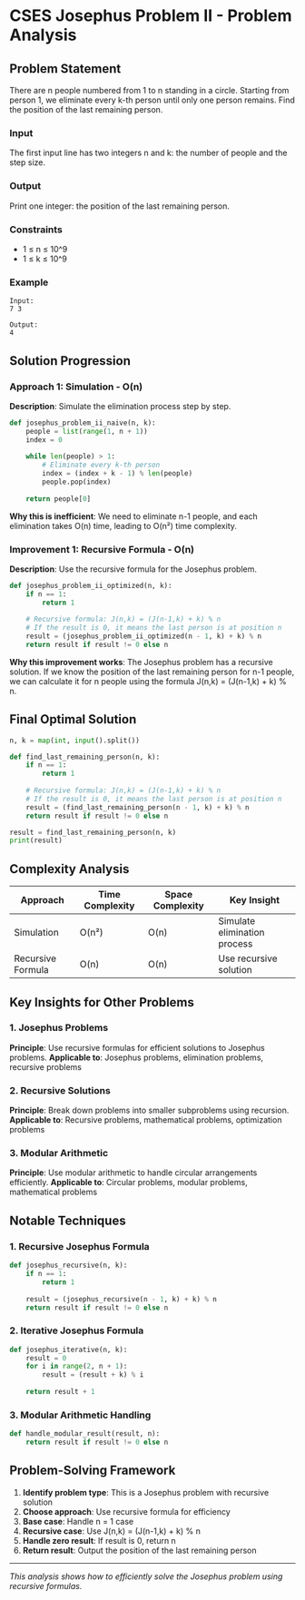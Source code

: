 # CSES Josephus Problem II - Problem Analysis

## Problem Statement
There are n people numbered from 1 to n standing in a circle. Starting from person 1, we eliminate every k-th person until only one person remains. Find the position of the last remaining person.

### Input
The first input line has two integers n and k: the number of people and the step size.

### Output
Print one integer: the position of the last remaining person.

### Constraints
- 1 ≤ n ≤ 10^9
- 1 ≤ k ≤ 10^9

### Example
```
Input:
7 3

Output:
4
```

## Solution Progression

### Approach 1: Simulation - O(n)
**Description**: Simulate the elimination process step by step.

```python
def josephus_problem_ii_naive(n, k):
    people = list(range(1, n + 1))
    index = 0
    
    while len(people) > 1:
        # Eliminate every k-th person
        index = (index + k - 1) % len(people)
        people.pop(index)
    
    return people[0]
```

**Why this is inefficient**: We need to eliminate n-1 people, and each elimination takes O(n) time, leading to O(n²) time complexity.

### Improvement 1: Recursive Formula - O(n)
**Description**: Use the recursive formula for the Josephus problem.

```python
def josephus_problem_ii_optimized(n, k):
    if n == 1:
        return 1
    
    # Recursive formula: J(n,k) = (J(n-1,k) + k) % n
    # If the result is 0, it means the last person is at position n
    result = (josephus_problem_ii_optimized(n - 1, k) + k) % n
    return result if result != 0 else n
```

**Why this improvement works**: The Josephus problem has a recursive solution. If we know the position of the last remaining person for n-1 people, we can calculate it for n people using the formula J(n,k) = (J(n-1,k) + k) % n.

## Final Optimal Solution

```python
n, k = map(int, input().split())

def find_last_remaining_person(n, k):
    if n == 1:
        return 1
    
    # Recursive formula: J(n,k) = (J(n-1,k) + k) % n
    # If the result is 0, it means the last person is at position n
    result = (find_last_remaining_person(n - 1, k) + k) % n
    return result if result != 0 else n

result = find_last_remaining_person(n, k)
print(result)
```

## Complexity Analysis

| Approach | Time Complexity | Space Complexity | Key Insight |
|----------|----------------|------------------|-------------|
| Simulation | O(n²) | O(n) | Simulate elimination process |
| Recursive Formula | O(n) | O(n) | Use recursive solution |

## Key Insights for Other Problems

### 1. **Josephus Problems**
**Principle**: Use recursive formulas for efficient solutions to Josephus problems.
**Applicable to**: Josephus problems, elimination problems, recursive problems

### 2. **Recursive Solutions**
**Principle**: Break down problems into smaller subproblems using recursion.
**Applicable to**: Recursive problems, mathematical problems, optimization problems

### 3. **Modular Arithmetic**
**Principle**: Use modular arithmetic to handle circular arrangements efficiently.
**Applicable to**: Circular problems, modular problems, mathematical problems

## Notable Techniques

### 1. **Recursive Josephus Formula**
```python
def josephus_recursive(n, k):
    if n == 1:
        return 1
    
    result = (josephus_recursive(n - 1, k) + k) % n
    return result if result != 0 else n
```

### 2. **Iterative Josephus Formula**
```python
def josephus_iterative(n, k):
    result = 0
    for i in range(2, n + 1):
        result = (result + k) % i
    
    return result + 1
```

### 3. **Modular Arithmetic Handling**
```python
def handle_modular_result(result, n):
    return result if result != 0 else n
```

## Problem-Solving Framework

1. **Identify problem type**: This is a Josephus problem with recursive solution
2. **Choose approach**: Use recursive formula for efficiency
3. **Base case**: Handle n = 1 case
4. **Recursive case**: Use J(n,k) = (J(n-1,k) + k) % n
5. **Handle zero result**: If result is 0, return n
6. **Return result**: Output the position of the last remaining person

---

*This analysis shows how to efficiently solve the Josephus problem using recursive formulas.* 